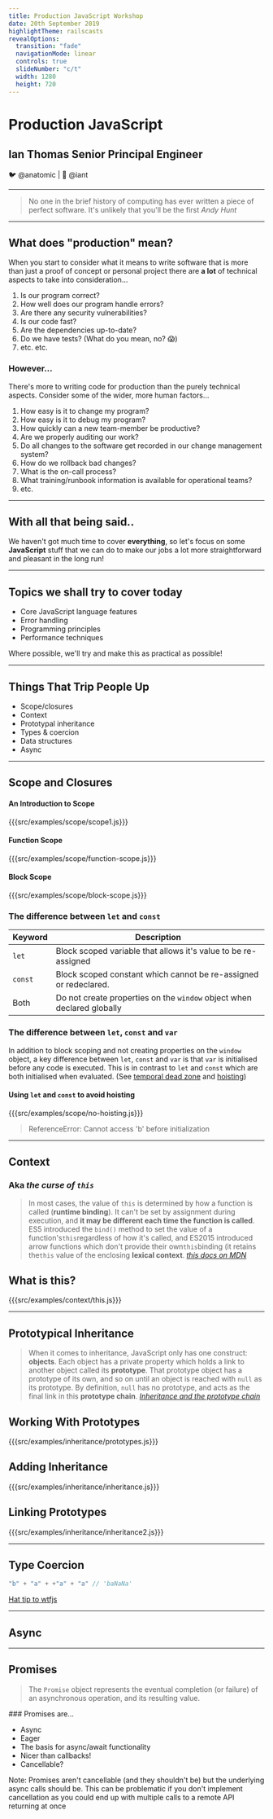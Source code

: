 ```yaml
---
title: Production JavaScript Workshop
date: 20th September 2019
highlightTheme: railscasts
revealOptions:
  transition: "fade"
  navigationMode: linear
  controls: true
  slideNumber: "c/t"
  width: 1280
  height: 720
---
```


<!-- .slide: class="title-slide" -->

# Production JavaScript

## Ian Thomas **Senior Principal Engineer**

:bird: @anatomic | :office: @iant

<!-- .slide: data-background="https://media.giphy.com/media/2UJahanu04M5G/giphy.gif" data-background-opacity="0.2" -->

---

<!-- .slide: data-background-opacity="0.2" data-background="https://images.unsplash.com/photo-1555949963-ff9fe0c870eb" -->

> No one in the brief history of computing has ever written a piece of perfect software. It's unlikely that you'll be the first
> <cite>Andy Hunt</cite>

---

## What does "production" mean?

<!--v-->

When you start to consider what it means to write software that is more than just a proof of concept or personal project there are **a lot** of technical aspects to take into consideration...

<!--v-->

1. Is our program correct?
2. How well does our program handle errors?
3. Are there any security vulnerabilities?
4. Is our code fast?
5. Are the dependencies up-to-date?
6. Do we have tests? (What do you mean, no? :scream:)
7. etc. etc.

<!--v-->

### However...

<!--v-->

There's more to writing code for production than the purely technical aspects. Consider some of the wider, more human factors...

<!--v-->

1. How easy is it to change my program?
2. How easy is it to debug my program?
3. How quickly can a new team-member be productive?
4. Are we properly auditing our work?
5. Do all changes to the software get recorded in our change management system?
6. How do we rollback bad changes?
7. What is the on-call process?
8. What training/runbook information is available for operational teams?
9. etc.

---

## With all that being said..

We haven't got much time to cover **everything**, so let's focus on some **JavaScript** stuff that we can do to make our jobs a lot more straightforward and pleasant in the long run!

---

## Topics we shall try to cover today

- Core JavaScript language features
- Error handling
- Programming principles
- Performance techniques

Where possible, we'll try and make this as practical as possible! <!-- .element: class="fragment text-center" -->

---

## Things That Trip People Up

- Scope/closures
- Context
- Prototypal inheritance
- Types & coercion
- Data structures
- Async

---

## Scope and Closures

<!--v-->

#### An Introduction to Scope

{{{src/examples/scope/scope1.js}}}

<!--v-->

#### Function Scope

{{{src/examples/scope/function-scope.js}}}

<!--v-->

#### Block Scope

{{{src/examples/scope/block-scope.js}}}

<!--v-->

### The difference between `let` and `const`

| Keyword | Description                                                            |
| ------- | ---------------------------------------------------------------------- |
| `let`   | Block scoped variable that allows it's value to be re-assigned         |
| `const` | Block scoped constant which cannot be re-assigned or redeclared.       |
| Both    | Do not create properties on the `window` object when declared globally |

<!--v-->

### The difference between `let`, `const` and `var`

In addition to block scoping and not creating properties on the `window` object, a key difference between `let`, `const` and `var` is that `var` is initialised before any code is executed. This is in contrast to `let` and `const` which are both initialised when evaluated. (See [temporal dead zone](https://developer.mozilla.org/en-US/docs/Web/JavaScript/Reference/Statements/let#Temporal_dead_zone) and [hoisting](https://developer.mozilla.org/en-US/docs/Web/JavaScript/Reference/Statements/var#var_hoisting))

<!--v-->

#### Using `let` and `const` to avoid hoisting

{{{src/examples/scope/no-hoisting.js}}}

<!--v-->

> ReferenceError: Cannot access 'b' before initialization

---

## Context

<h3 class="fragment">Aka <em>the curse of <code>this</code></em></h3>

<!--v-->

> In most cases, the value of `this` is determined by how a function is called (**runtime binding**). It can't be set by assignment during execution, and **it may be different each time the function is called**. ES5 introduced the `bind()` method to set the value of a function's`this`regardless of how it's called, and ES2015 introduced arrow functions which don't provide their own`this`binding (it retains the`this` value of the enclosing **lexical context**.
> <cite>[this docs on MDN](https://developer.mozilla.org/en-US/docs/Web/JavaScript/Reference/Operators/this)</cite>

<!--v-->

## What is this?

{{{src/examples/context/this.js}}}

---

## Prototypical Inheritance

<!--v-->

> When it comes to inheritance, JavaScript only has one construct: **objects**. Each object has a private property which holds a link to another object called its **prototype**. That prototype object has a prototype of its own, and so on until an object is reached with `null` as its prototype. By definition, `null` has no prototype, and acts as the final link in this **prototype chain**.
> <cite>[Inheritance and the prototype chain](https://developer.mozilla.org/en-US/docs/Web/JavaScript/Inheritance_and_the_prototype_chain)</cite>

<!--v-->

## Working With Prototypes

{{{src/examples/inheritance/prototypes.js}}}

<!--v-->

## Adding Inheritance

{{{src/examples/inheritance/inheritance.js}}}

<!--v-->

## Linking Prototypes

{{{src/examples/inheritance/inheritance2.js}}}

---

## Type Coercion

```JavaScript
"b" + "a" + +"a" + "a" // 'baNaNa'
```

[Hat tip to wtfjs](https://github.com/denysdovhan/wtfjs)

---

## Async

---

## Promises

<!--v-->

> The `Promise` object represents the eventual completion (or failure) of an asynchronous operation, and its resulting value.

<!--v-->

### Promises are...

- Async <!-- .element: class="fragment" -->
- Eager <!-- .element: class="fragment" -->
- The basis for async/await functionality <!-- .element: class="fragment" -->
- Nicer than callbacks! <!-- .element: class="fragment" -->
- Cancellable? <!-- .element: class="fragment" -->

Note: Promises aren't cancellable (and they shouldn't be) but the underlying async calls should be. This can be problematic if you don't implement cancellation as you could end up with multiple calls to a remote API returning at once
